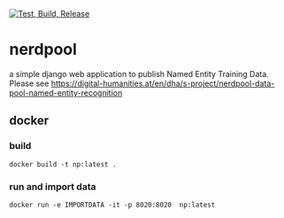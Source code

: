 [![Test, Build, Release](https://github.com/acdh-oeaw/nerdpool/actions/workflows/build.yml/badge.svg)](https://github.com/acdh-oeaw/nerdpool/actions/workflows/build.yml)

# nerdpool

a simple django web application to publish Named Entity Training Data. Please see https://digital-humanities.at/en/dha/s-project/nerdpool-data-pool-named-entity-recognition

## docker

### build

`docker build -t np:latest .`

### run and import data
`docker run -e IMPORTDATA -it -p 8020:8020  np:latest`
